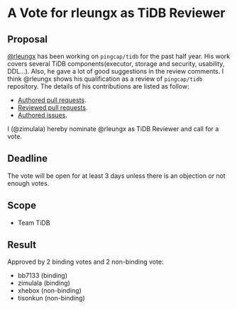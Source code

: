 # A Vote for rleungx as TiDB Reviewer

## Proposal

[@rleungx](https://github.com/rleungx) has been working on `pingcap/tidb` for the past half year. His work covers several TiDB components(executor, storage and security, usability, DDL…). Also, he gave a lot of good suggestions in the review comments. I think @rleungx shows his qualification as a review of `pingcap/tidb` repository. The details of his contributions are listed as follow:

* [Authored pull requests](https://github.com/pingcap/tidb/commits?author=rleungx).
* [Reviewed pull requests](https://github.com/pingcap/tidb/pulls?q=is%3Apr+reviewed-by%3Arleungx).
* [Authored issues](https://github.com/pingcap/tidb/issues?q=is%3Aissue+author%3Arleungx).

I (@zimulala) hereby nominate @rleungx as TiDB Reviewer and call for a vote.

## Deadline

The vote will be open for at least 3 days unless there is an objection or not enough votes.

## Scope

* Team TiDB

## Result

Approved by 2 binding votes and 2 non-binding vote:

* bb7133 (binding)
* zimulala (binding)
* xhebox (non-binding)
* tisonkun (non-binding)
